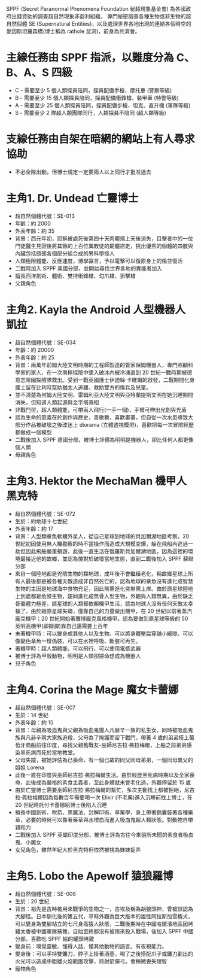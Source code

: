 SPPF (Secret Paranormal Phenomena Foundation 秘超現象基金會) 為各國政府出錢資助的調查超自然現象非盈利組織，
專門秘密調查各種生物或非生物的超自然個體 SE (Supernatural Entities)，以及處理世界各地出現的連結各個時空的愛因斯坦羅森橋(博士稱為 rathole 鼠洞)，前身為共濟會。

主線任務由 SPPF 指派，以難度分為 C、B、A、S 四級
=====
* C - 需要至少 5 個人類探員陪同，探員配備手槍、摩托車 (警察等級)
* B - 需要至少 15 個人類探員陪同，探員配備衝鋒槍、裝甲車 (特警等級)
* A - 需要至少 25 個人類探員陪同，探員配備步槍、坦克、直升機 (軍隊等級)
* S - 需要至少 2 隊超人類團隊同行，人類探員不陪同 (超人類等級)

支線任務由自架在暗網的網站上有人尋求協助
=====
* 不必全隊出動，但博士規定一定要兩人以上同行才批准過去

主角1. Dr. Undead 亡靈博士
=====
* 超自然個體代號：SE-013
* 年齡：約 2000
* 外表年齡：約 35
* 背景：西元年初，耶穌被處死後第四十天肉體飛上天後消失，目擊者中的一位門徒醫生見證後將其餘的上百位異教徒的屍體盜走，挑出優秀的個體的四肢與內臟包括頭部各個部分組合成的男科學怪人
* 人類極限體能、反應速度，博學寡言，予以電擊可以復原身上的傷並復活
* 二戰時加入 SPPF 美國分部，並開始尋找世界各地的異能者加入
* 擅長西洋劍術、體術、雙持衝鋒槍、勾爪槍、狙擊槍
* 父親角色

主角2. Kayla the Android 人型機器人凱拉
====
* 超自然個體代號：SE-034
* 年齡：約 20000
* 外表年齡：約 25
* 背景：兩萬年前姆大陸文明時期的工程師製造的管家保姆機器人，專門照顧科學家的家人，在一次南極探險中墜入破冰內被冷凍直到 20 世紀一戰時期被德意志帝國探險隊救出。受到一戰英國護士伊迪絲·卡維爾的啟發，二戰期間化身護士留在比利時幫助猶太人逃離、救助雙方的傷兵及兒童。
* 並不清楚為何姆大陸文明、雷姆利亞大陸文明與亞特蘭提斯文明在她沉睡期間消失，但知道人類起源與金字塔真相
* 非戰鬥型，超人類體能，可帶兩人飛行(一手一個)，手臂可伸出光劍與光盾
* 認為生命的意義在於創作與歷史，善歌舞，喜歡畫畫，但自從一次水患導致大部分作品被破壞之後改迷上 diorama (立體透視模型)，喜歡把每一次冒險經歷都做成一個模型
* 二戰後加入 SPPF 德國分部，被博士評價為明明是機器人，卻比任何人都更像個人類
* 母親角色

主角3. Hektor the MechaMan 機甲人黑克特
=====
* 超自然個體代號：SE-072
* 生於：約地球十七世紀
* 外表年齡：約 17
* 背景：人型類章魚軟體外星人，從自己星球到地球的貝加爾湖地區考察，20 世紀初因使用無人機勘察的時不當操作而造成大規模空爆，躲在飛船內逃過一劫但因此飛船嚴重損毀，此後一直生活在俄羅斯貝加爾湖地區，因為這裡的環境最接近他的故鄉，並認為愧對於破壞當地生態，直到二戰後加入 SPPF 蘇聯分部
* 來自一個陸地都是兇險生物的類地球，成年後不會繼續老化，稱故鄉星球上所有人最後都是被各種天敵造成非自然死亡的，認為地球的章魚沒有進化成智慧生物的主因是地球海中食物充足，因此無需進化奕無需上岸。由於原星球陸地上到處都是危險生物，趨同進化成無骨人型生物，外觀與人類無異，由於缺乏骨骼體力極差，該星球的人類都依賴機甲生活，認為地球人沒有任何天敵太幸福了。由於跟原星球失聯，僅靠自己的力量做出機甲，在 20 世紀以前著蒸汽龐克機甲；20 世紀開始著賽博龐克風格機甲。認為要做到原星球等級的 50 英呎高機甲(即鋼彈)靠自己還需要上百年
* 未著機甲時：可以變身成其他人以及生物、可以將身體壓扁穿越小縫隙、可以像變色章魚一樣偽裝、可以在水裡呼吸、斷肢可再生。
* 著機甲時：超人類體能、可以飛行、可以使用電漿武器
* 被博士評為甲殼動物，明明是人類卻拼命想成為機器人
* 兒子角色

主角4. Corina the Mage 魔女卡蕾娜
=====
* 超自然個體代號：SE-007
* 生於：14 世紀
* 外表年齡：約 15
* 背景：母親為吸血鬼與父親為吸血鬼獵人凡赫辛一族的私生女，同時被吸血鬼族與凡赫辛兩大家族追殺，父母為了掩護而留下戰鬥，帶著 4 歲的弟弟搭上葡萄牙商船前往印度，尋找父親舊戰友-巫師尼古拉·弗拉梅爾，上船之前弟弟感染黑死病而死於當地教堂。
* 父母失蹤，被她評估為已喪命，有一個已故的同父同母弟弟，一個同母異父的姐姐 Lorena
* 此後一直在印度與巫師尼古拉·弗拉梅爾生活。由於經歷黑死病時期以及全家喪命，此後成為嚴格的素食主義者，至此身體就未曾老化過，外觀停留於 15 歲
* 由於亡靈博士需要巫師尼古拉·弗拉梅爾的幫忙，多次主動找上都被拒絕，尼古拉·弗拉梅爾因為每數百年需要喝一次 Elixir (不老藥)進入沉睡前找上博士，在 20 世紀時託付卡蕾娜給博士後陷入沉睡
* 擅長中國劍術、吹箭、黑魔法、封解印術、草藥學，身上帶著錦囊裝著各種藥草，必要的時候可以靠著藥草與水增血而進入吸血鬼超人類狀態。對動物自帶親和力
* 二戰後加入 SPPF 英屬印度分部，被博士評為古往今來前所未聞的素食者吸血鬼、小魔女
* 女兒角色，雖然年紀大於黑克特但依然被視為妹妹捉弄

主角5. Lobo the Apewolf 猿狼羅博
=====
* 超自然個體代號：SE-008
* 生於：20 世紀
* 背景：祖先是古時被用來戰爭的生物之一，古埃及稱為胡狼頭神，曾被誤認為大腳怪。日本馴化後的第五代，平時外觀為巨大版本的雄性阿拉斯加雪橇犬，可以變身為雙腳站立的七尺身高猿人狀態，二戰後期時在中國哈爾濱地區因烤雞太香被中國軍隊捕獲，自始至終都沒有被用來投入戰場，後加入 SPPF 中國分部。喜歡吃 SPPF 給的罐頭烤雞
* 變身前：嗅覺靈敏、懂得人話、懂其他動物的語言。有夜視能力。
* 變身後：可以手持雙鐮刀，脖子上掛著酒壺，喝了之後搭配爪子或鐮刀劃出的火光可以造成中距離火焰範圍攻擊，持射箭彈弓。會稍微喪失理智
* 寵物角色
